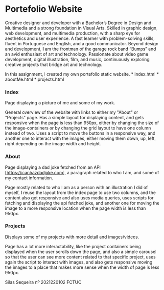 # Portefolio Website

Creative designer and developer with a Bachelor’s Degree in Design and Multimedia and a strong foundation in Visual Arts. Skilled in graphic design, web
development, and multimedia production, with a sharp eye for aesthetics and
user experience. A fast learner with problem-solving skills, fluent in Portuguese
and English, and a good communicator.
Beyond design and development, I am the frontman of the garage rock band
“Bumps” and an avid enthusiast of art and technology. Passionate about video
game development, digital illustration, film, and music, continuously exploring creative projects that bridge art and technology.

In this assignment, I created my own portefolio static website.
     * index.html
     * aboutMe.html
     * projects.html


### Index 
Page displaying a picture of me and some of my work.

General overview of the website with links to either my "About" or "Projects" page. Has a simple layout for displaying content, and gets responsive when the page is less than 950px, either by changing the size of the image-containers or by changing the grid layout to have one column instead of two. Uses a script to move the buttons in a responsive way, and another one to interact with the images, either moving them down, up, left, right depending on the image width and height.


### About
Page displaying a dad joke fetched from an API [https://icanhazdadjoke.com], a paragraph related to who I am, and some of my contact information.

Page mostly related to who I am as a person with an illustration I did of myself, I reuse the layout from the index page to use two columns, and the content also get responsive and also uses media queries, uses scripts for fetching and displaying the api fetched joke, and another one for moving the image to a more responsive location when the page width is less than 950px.


### Projects
Displays some of my projects with more detail and images/videos.

Page has a lot more interactability, like the project containers being displayed when the user scrolls down the page, and also a simple carousel so that the user can see more content related to that specific project, uses again the script to interact with images, and also gets responsive moving the images to a place that makes more sense when the width of page is less 950px. 


Silas Sequeira nº 2021220102 FCTUC 




